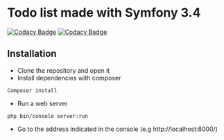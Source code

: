 # Todo list made with Symfony 3.4

[![Codacy Badge](https://api.codacy.com/project/badge/Coverage/602f1de424d245b18884f6127dc3083d)](https://www.codacy.com/app/codacy_alexandre-mace/to_do_list?utm_source=github.com&utm_medium=referral&utm_content=alexandre-mace/to_do_list&utm_campaign=Badge_Coverage)
[![Codacy Badge](https://api.codacy.com/project/badge/Grade/bd270da39df74f74b455d7f96b9ef66c)](https://app.codacy.com/app/codacy_alexandre-mace/to_do_list?utm_source=github.com&utm_medium=referral&utm_content=alexandre-mace/to_do_list&utm_campaign=Badge_Grade_Settings)

## Installation 

* Clone the repository and open it
* Install dependencies with composer
```
Composer install
```
* Run a web server
```
php bin/console server:run
```
* Go to the address indicated in the console (e.g http://localhost:8000/)